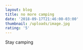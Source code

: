 ```yaml
---
layout: blog
title: no more camping
date: '2018-09-17T21:46:00-03:00'
thumbnail: /uploads/image.jpg
rating: '5'
---
```

Stay camping
